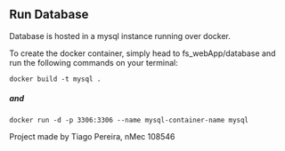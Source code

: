 ## Run Database
Database is hosted in a mysql instance running over docker.

To create the docker container, simply head to fs_webApp/database and run the following commands on your terminal:

    docker build -t mysql .

##### and

    docker run -d -p 3306:3306 --name mysql-container-name mysql 

Project made by Tiago Pereira, nMec 108546
